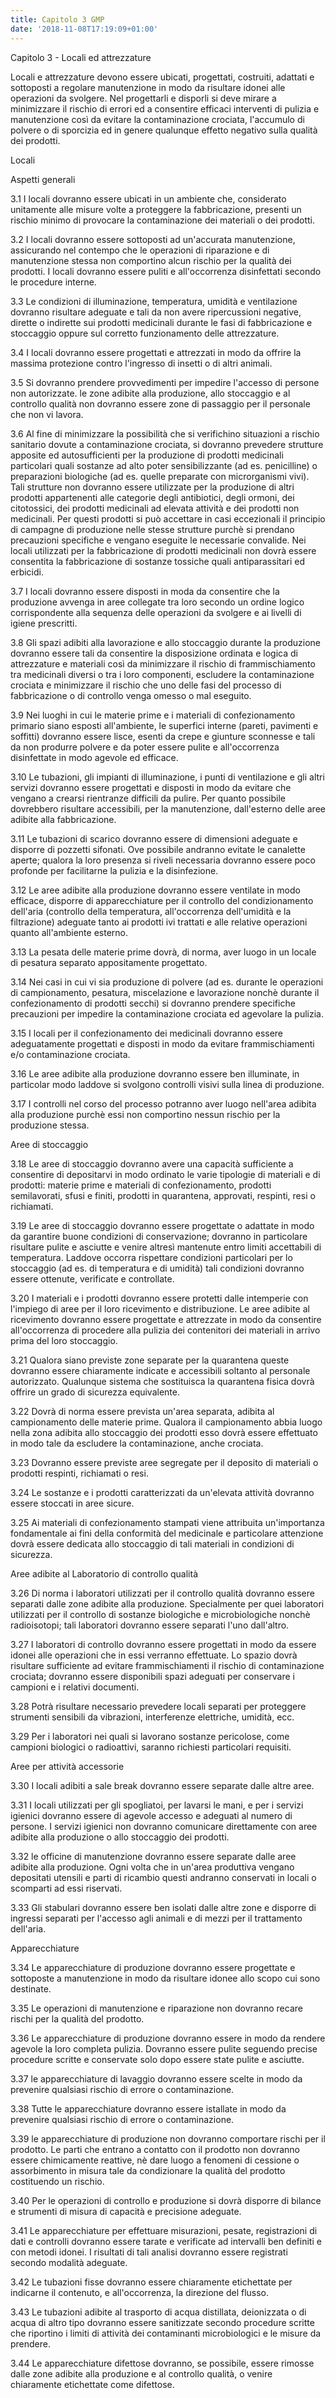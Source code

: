 ```yaml
---
title: Capitolo 3 GMP
date: '2018-11-08T17:19:09+01:00'
---
```

Capitolo 3 - Locali ed attrezzature

Locali e attrezzature devono essere ubicati, progettati, costruiti, adattati e sottoposti a regolare manutenzione in modo da risultare idonei alle operazioni da svolgere. Nel progettarli e disporli si deve mirare a minimizzare il rischio di errori ed a consentire efficaci interventi di pulizia e manutenzione così da evitare la contaminazione crociata, l'accumulo di polvere o di sporcizia ed in genere qualunque effetto negativo sulla qualità dei prodotti.

Locali

Aspetti generali

3.1 I locali dovranno essere ubicati in un ambiente che, considerato unitamente alle misure volte a proteggere la fabbricazione, presenti un rischio minimo di provocare la contaminazione dei materiali o dei prodotti.

3.2 I locali dovranno essere sottoposti ad un'accurata manutenzione, assicurando nel contempo che le operazioni di riparazione e di manutenzione stessa non comportino alcun rischio per la qualità dei prodotti. I locali dovranno essere puliti e all'occorrenza disinfettati secondo le procedure interne.

3.3 Le condizioni di illuminazione, temperatura, umidità e ventilazione dovranno risultare adeguate e tali da non avere ripercussioni negative, dirette o indirette sui prodotti medicinali durante le fasi di fabbricazione e stoccaggio oppure sul corretto funzionamento delle attrezzature.

3.4 I locali dovranno essere progettati e attrezzati in modo da offrire la massima protezione contro l'ingresso di insetti o di altri animali.

3.5 Si dovranno prendere provvedimenti per impedire l'accesso di persone non autorizzate. le zone adibite alla produzione, allo stoccaggio e al controllo qualità non dovranno essere zone di passaggio per il personale che non vi lavora.

3.6 Al fine di minimizzare la possibilità che si verifichino situazioni a rischio sanitario dovute a contaminazione crociata, si dovranno prevedere strutture apposite ed autosufficienti per la produzione di prodotti medicinali particolari quali sostanze ad alto poter sensibilizzante (ad es. penicilline) o preparazioni biologiche (ad es. quelle preparate con microrganismi vivi). Tali strutture non dovranno essere utilizzate per la produzione di altri prodotti appartenenti alle categorie degli antibiotici, degli ormoni, dei citotossici, dei prodotti medicinali ad elevata attività e dei prodotti non medicinali. Per questi prodotti si può accettare in casi eccezionali il principio di campagne di produzione nelle stesse strutture purchè si prendano precauzioni specifiche e vengano eseguite le necessarie convalide. Nei locali utilizzati per la fabbricazione di prodotti medicinali non dovrà essere consentita la fabbricazione di sostanze tossiche quali antiparassitari ed erbicidi.

3.7 I locali dovranno essere disposti in moda da consentire che la produzione avvenga in aree collegate tra loro secondo un ordine logico corrispondente alla sequenza delle operazioni da svolgere e ai livelli di igiene prescritti.

3.8 Gli spazi adibiti alla lavorazione e allo stoccaggio durante la produzione dovranno essere tali da consentire la disposizione ordinata e logica di attrezzature e materiali così da minimizzare il rischio di frammischiamento tra medicinali diversi o tra i loro componenti, escludere la contaminazione crociata e minimizzare il rischio che uno delle fasi del processo di fabbricazione o di controllo venga omesso o mal eseguito.

3.9 Nei luoghi in cui le materie prime e i materiali di confezionamento primario siano esposti all'ambiente, le superfici interne (pareti, pavimenti e soffitti) dovranno essere lisce, esenti da crepe e giunture sconnesse e tali da non produrre polvere e da poter essere pulite e all'occorrenza disinfettate in modo agevole ed efficace.

3.10 Le tubazioni, gli impianti di illuminazione, i punti di ventilazione e gli altri servizi dovranno essere progettati e disposti in modo da evitare che vengano a crearsi rientranze difficili da pulire. Per quanto possibile dovrebbero risultare accessibili, per la manutenzione, dall'esterno delle aree adibite alla fabbricazione.

3.11 Le tubazioni di scarico dovranno essere di dimensioni adeguate e disporre di pozzetti sifonati. Ove possibile andranno evitate le canalette aperte; qualora la loro presenza si riveli necessaria dovranno essere poco profonde per facilitarne la pulizia e la disinfezione.

3.12 Le aree adibite alla produzione dovranno essere ventilate in modo efficace, disporre di apparecchiature per il controllo del condizionamento dell'aria (controllo della temperatura, all'occorrenza dell'umidità e la filtrazione) adeguate tanto ai prodotti ivi trattati e alle relative operazioni quanto all'ambiente esterno.

3.13 La pesata delle materie prime dovrà, di norma, aver luogo in un locale di pesatura separato appositamente progettato.

3.14 Nei casi in cui vi sia produzione di polvere (ad es. durante le operazioni di campionamento, pesatura, miscelazione e lavorazione nonchè durante il confezionamento di prodotti secchi) si dovranno prendere specifiche precauzioni per impedire la contaminazione crociata ed agevolare la pulizia.

3.15 I locali per il confezionamento dei medicinali dovranno essere adeguatamente progettati e disposti in modo da evitare frammischiamenti e/o contaminazione crociata.

3.16 Le aree adibite alla produzione dovranno essere ben illuminate, in particolar modo laddove si svolgono controlli visivi sulla linea di produzione.

3.17 I controlli nel corso del processo potranno aver luogo nell'area adibita alla produzione purchè essi non comportino nessun rischio per la produzione stessa.

Aree di stoccaggio

3.18 Le aree di stoccaggio dovranno avere una capacità sufficiente a consentire di depositarvi in modo ordinato le varie tipologie di materiali e di prodotti: materie prime e materiali di confezionamento, prodotti semilavorati, sfusi e finiti, prodotti in quarantena, approvati, respinti, resi o richiamati.

3.19 Le aree di stoccaggio dovranno essere progettate o adattate in modo da garantire buone condizioni di conservazione; dovranno in particolare risultare pulite e asciutte e venire altresì mantenute entro limiti accettabili di temperatura. Laddove occorra rispettare condizioni particolari per lo stoccaggio (ad es. di temperatura e di umidità) tali condizioni dovranno essere ottenute, verificate e controllate.

3.20 I materiali e i prodotti dovranno essere protetti dalle intemperie con l'impiego di aree per il loro ricevimento e distribuzione. Le aree adibite al ricevimento dovranno essere progettate e attrezzate in modo da consentire all'occorrenza di procedere alla pulizia dei contenitori dei materiali in arrivo prima del loro stoccaggio.

3.21 Qualora siano previste zone separate per la quarantena queste dovranno essere chiaramente indicate e accessibili soltanto al personale autorizzato. Qualunque sistema che sostituisca la quarantena fisica dovrà offrire un grado di sicurezza equivalente.

3.22 Dovrà di norma essere prevista un'area separata, adibita al campionamento delle materie prime. Qualora il campionamento abbia luogo nella zona adibita allo stoccaggio dei prodotti esso dovrà essere effettuato in modo tale da escludere la contaminazione, anche crociata.

3.23 Dovranno essere previste aree segregate per il deposito di materiali o prodotti respinti, richiamati o resi.

3.24 Le sostanze e i prodotti caratterizzati da un'elevata attività dovranno essere stoccati in aree sicure.

3.25 Ai materiali di confezionamento stampati viene attribuita un'importanza fondamentale ai fini della conformità del medicinale e particolare attenzione dovrà essere dedicata allo stoccaggio di tali materiali in condizioni di sicurezza.

Aree adibite al Laboratorio di controllo qualità

3.26 Di norma i laboratori utilizzati per il controllo qualità dovranno essere separati dalle zone adibite alla produzione. Specialmente per quei laboratori utilizzati per il controllo di sostanze biologiche e microbiologiche nonchè radioisotopi; tali laboratori dovranno essere separati l'uno dall'altro.

3.27 I laboratori di controllo dovranno essere progettati in modo da essere idonei alle operazioni che in essi verranno effettuate. Lo spazio dovrà risultare sufficiente ad evitare frammischiamenti il rischio di contaminazione crociata; dovranno essere disponibili spazi adeguati per conservare i campioni e i relativi documenti.

3.28 Potrà risultare necessario prevedere locali separati per proteggere strumenti sensibili da vibrazioni, interferenze elettriche, umidità, ecc. 

3.29 Per i laboratori nei quali si lavorano sostanze pericolose, come campioni biologici o radioattivi, saranno richiesti particolari requisiti.

Aree per attività accessorie

3.30 I locali adibiti a sale break dovranno essere separate dalle altre aree.

3.31 I locali utilizzati per gli spogliatoi, per lavarsi le mani, e per i servizi igienici dovranno essere di agevole accesso e adeguati al numero di persone. I servizi igienici non dovranno comunicare direttamente con aree adibite alla produzione o allo stoccaggio dei prodotti.

3.32 le officine di manutenzione dovranno essere separate dalle aree adibite alla produzione. Ogni volta che in un'area produttiva vengano depositati utensili e parti di ricambio questi andranno conservati in locali o scomparti ad essi riservati.

3.33 Gli stabulari dovranno essere ben isolati dalle altre zone e disporre di ingressi separati per l'accesso agli animali e di mezzi per il trattamento dell'aria.

Apparecchiature

3.34 Le apparecchiature di produzione dovranno essere progettate e sottoposte a manutenzione in modo da risultare idonee allo scopo cui sono destinate.

3.35 Le operazioni di manutenzione e riparazione non dovranno recare rischi per la qualità del prodotto.

3.36 Le apparecchiature di produzione dovranno essere in modo da rendere agevole la loro completa pulizia. Dovranno essere pulite seguendo precise procedure scritte e conservate solo dopo essere state pulite e asciutte.

3.37 le apparecchiature di lavaggio dovranno essere scelte in modo da prevenire qualsiasi rischio di errore o contaminazione.

3.38 Tutte le apparecchiature dovranno essere istallate in modo da prevenire qualsiasi rischio di errore o contaminazione.

3.39 le apparecchiature di produzione non dovranno comportare rischi per il prodotto. Le parti che entrano a contatto con il prodotto non dovranno essere chimicamente reattive, nè dare luogo a fenomeni di cessione o assorbimento in misura tale da condizionare la qualità del prodotto costituendo un rischio.

3.40 Per le operazioni di controllo e produzione si dovrà disporre di bilance e strumenti di misura di capacità e precisione adeguate.

3.41 Le apparecchiature per effettuare misurazioni, pesate, registrazioni di dati e controlli dovranno essere tarate e verificate ad intervalli ben definiti e con metodi idonei. I risultati di tali analisi dovranno essere registrati secondo modalità adeguate.

3.42 Le tubazioni fisse dovranno essere chiaramente etichettate per indicarne il contenuto, e all'occorrenza, la direzione del flusso.

3.43 Le tubazioni adibite al trasporto di acqua distillata, deionizzata o di acqua di altro tipo dovranno essere sanitizzate secondo procedure scritte che riportino i limiti di attività dei contaminanti microbiologici e le misure da prendere.

3.44 Le apparecchiature difettose dovranno, se possibile, essere rimosse dalle zone adibite alla produzione e al controllo qualità, o venire chiaramente etichettate come difettose.
